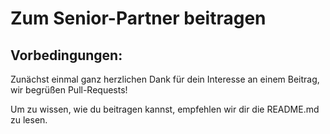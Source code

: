 # Zum Senior-Partner beitragen

## Vorbedingungen:

Zunächst einmal ganz herzlichen Dank für dein Interesse an einem Beitrag, wir begrüßen Pull-Requests!

Um zu wissen, wie du beitragen kannst, empfehlen wir dir die README.md zu lesen.
